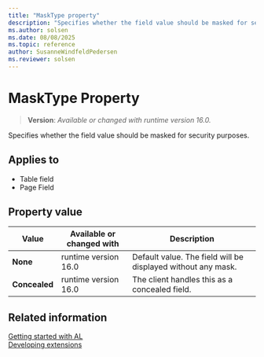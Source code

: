 ```yaml
---
title: "MaskType property"
description: "Specifies whether the field value should be masked for security purposes."
ms.author: solsen
ms.date: 08/08/2025
ms.topic: reference
author: SusanneWindfeldPedersen
ms.reviewer: solsen
---
```

[//]: # (START>DO_NOT_EDIT)
[//]: # (IMPORTANT:Do not edit any of the content between here and the END>DO_NOT_EDIT.)
[//]: # (Any modifications should be made in the .xml files in the ModernDev repo.)
# MaskType Property
> **Version**: _Available or changed with runtime version 16.0._

Specifies whether the field value should be masked for security purposes.

## Applies to
-   Table field
-   Page Field

## Property value

|Value|Available or changed with|Description|
|-----------|-----------|---------------------------------------|
|**None**|runtime version 16.0|Default value. The field will be displayed without any mask.|
|**Concealed**|runtime version 16.0|The client handles this as a concealed field.|

[//]: # (IMPORTANT: END>DO_NOT_EDIT)
## Related information  
[Getting started with AL](../devenv-get-started.md)  
[Developing extensions](../devenv-dev-overview.md)  